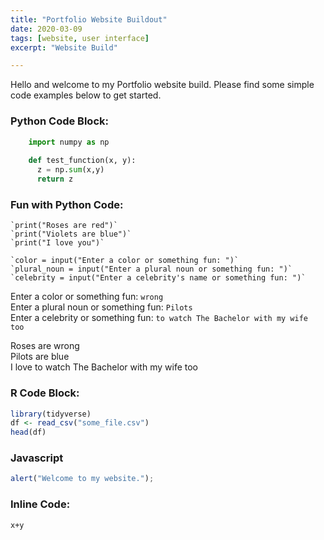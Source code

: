 ```yaml
---
title: "Portfolio Website Buildout"
date: 2020-03-09
tags: [website, user interface]
excerpt: "Website Build"

---
```


Hello and welcome to my Portfolio website build. Please find some simple code examples below to get started.

### Python Code Block:
```python
    import numpy as np
    
    def test_function(x, y):
      z = np.sum(x,y)
      return z
```

### Fun with Python Code:
```
`print("Roses are red")`
`print("Violets are blue")`
`print("I love you")`
```
```
`color = input("Enter a color or something fun: ")`
`plural_noun = input("Enter a plural noun or something fun: ")`
`celebrity = input("Enter a celebrity's name or something fun: ")`
```

Enter a color or something fun: `wrong`  
Enter a plural noun or something fun: `Pilots`  
Enter a celebrity or something fun: `to watch The Bachelor with my wife too` 

Roses are wrong     
Pilots are blue  
I love to watch The Bachelor with my wife too  


### R Code Block:
```r
library(tidyverse)
df <- read_csv("some_file.csv")
head(df)
```

### Javascript

```javascript
alert("Welcome to my website.");
```

### Inline Code:
`x+y`
